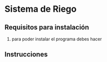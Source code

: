 # Sistema de Riego

## Requisitos para instalación
1. para poder instalar el programa debes hacer

## Instrucciones